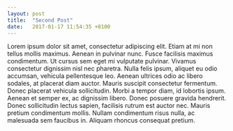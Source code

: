 ```yaml
---
layout: post
title:  "Second Post"
date:   2017-01-17 11:54:35 +0100
---
```

Lorem ipsum dolor sit amet, consectetur adipiscing elit. Etiam at mi non tellus mollis maximus. Aenean in pulvinar nunc. Fusce facilisis maximus condimentum. Ut cursus sem eget mi vulputate pulvinar. Vivamus consectetur dignissim nisl nec pharetra. Nulla felis ipsum, aliquet eu odio accumsan, vehicula pellentesque leo. Aenean ultrices odio ac libero sodales, at placerat diam auctor. Mauris suscipit consectetur fermentum. Donec placerat vehicula sollicitudin. Morbi a tempor diam, id lobortis ipsum. Aenean et semper ex, ac dignissim libero. Donec posuere gravida hendrerit. Donec sollicitudin lectus sapien, facilisis rutrum est auctor nec. Mauris pretium condimentum mollis. Nullam condimentum risus nulla, ac malesuada sem faucibus in. Aliquam rhoncus consequat pretium.